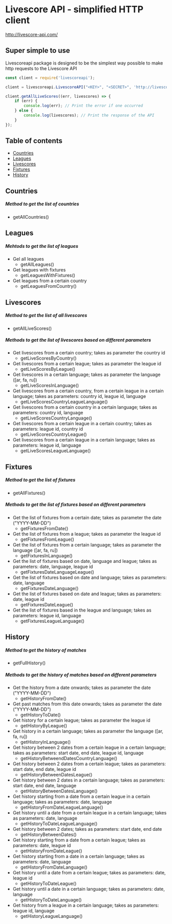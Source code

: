 # Livescore API - simplified HTTP client
http://livescore-api.com/


## Super simple to use
Livescoreapi package is designed to be the simplest way possible to make http requests to the Livescore API

```js
const client = require('livescoreapi');

client = livescoreapi.LivescoreAPI("<KEY>", "<SECRET>", 'http://livescore-api.com/api-client/');

client.getAllLiveScores((err, livescores) => {
    if (err) {
        console.log(err); // Print the error if one occurred
    } else {
        console.log(livescores); // Print the response of the API
    }
});

```

## Table of contents

- [Countries](#countries)
- [Leagues](#leagues)
- [Livescores](#livescores)
- [Fixtures](#fixtures)
- [History](#history)

## Countries
##### Method to get the list of countries
* getAllCountries() 

## Leagues

##### Mehtods to get the list of leagues
* Gel all leagues
    * getAllLeagues()
* Get leagues with fixtures
    * getLeaguesWithFixtures()
* Get leagues from a certain country
    * getLeaguesFromCountry()


## Livescores

##### Method to get the list of all livescores
* getAllLiveScores()

##### Methods to get the list of livescores based on different parameters
* Get livescores from a certain country; takes as parameter the country id
    * getLiveScoresByCountry()
* Get livescores from a certain league; takes as parameter the league id
    * getLiveScoresByLeague()
* Get livescores in a certain language; takes as parameter the language ([ar, fa, ru])
    * getLiveScoresInLanguage()
* Get livescores from a certain country, from a certain league in a certain language; takes as parameters: country id, league id, language
    * getLiveScoresCountryLeagueLanguage()
* Get livescores from a certain country in a certain language; takes as parameters: country id, language
    * getLiveScoresCountryLanguage()
* Get livescores from a certain league in a certain country; takes as parameters: league id, country id
    * getLiveScoresCountryLeague()
* Get livescores from a certain league in a certain language; takes as parameters: league id, language
    * getLiveScoresLeagueLanguage()

## Fixtures

##### Method to get the list of fixtures
* getAllFixtures()

##### Methods to get the list of fixtures based on different parameters
* Get the list of fixtures from a certain date; takes as parameter the date ("YYYY-MM-DD")
    * getFixturesFromDate()
* Get the list of fixtures from a league; takes as parameter the league id 
    * getFixturesFromLeague()
* Get the list of fixtures from a certain language; takes as parameter the language ([ar, fa, ru])
    * getFixturesInLanguage()
* Get the list of fixtures based on date, language and league; takes as parameters: date, language, league id
    * getFixturesDateLanguageLeague()   
* Get the list of fixtures based on date and language; takes as parameters: date, language
    * getFixturesDateLanguage()
* Get the list of fixtures based on date and league; takes as parameters: date, league id
    * getFixturesDateLeague()
* Get the list of fixtures based in the league and language; takes as parameters: league id, language
    * getFixturesLeagueLanguage()


## History

##### Method to get the history of matches
* getFullHistory()

##### Methods to get the history of matches based on different parameters
* Get the history from a date onwards; takes as parameter the date ("YYYY-MM-DD")
    * getHistoryFromDate() 
* Get past matches from this date onwards; takes as parameter the date ("YYYY-MM-DD")
    * getHistoryToDate()
* Get history for a certain league; takes as parameter the league id
    * getHistoryByLeague()  
* Get history in a certain language; takes as parameter the language ([ar, fa, ru])
    * getHistoryInLanguage()
* Get history between 2 dates from a certain league in a certain language; takes as parameters: start date, end date, league id, language 
    * getHistoryBetweendDatesCountryLanguage()
* Get history between 2 dates from a certain league; takes as parameters: start date, end date, league id
    * getHistoryBetweenDatesLeague()
* Get history between 2 dates in a certain language; takes as parameters: start date, end date, language
    * getHistoryBetweenDatesLanguage()
* Get history starting from a date from a certain league in a certain language; takes as parameters: date, language
    * getHistoryFromDateLeagueLanguage()
* Get history until a date from a certain league in a certain language; takes as parameters: date, language
    * getHistoryToDateLeagueLanguage()
* Get history between 2 dates; takes as parameters: start date, end date
    * getHistoryBetweenDates()
* Get history starting from a date from a certain league; takes as parameters: date, league id
    * getHistoryFromDateLeague()
* Get history starting from a date in a certain language; takes as parameters: date, language
    * getHistoryFromDateLanguage()
* Get history until a date from a certain league; takes as parameters: date, league id
    * getHistoryToDateLeague()
* Get history until a date in a certain language; takes as parameters: date, language
    * getHistoryToDateLanguage()
* Get history from a league in a certain language; takes as parameters: league id, language
    * getHistoryLeagueLanguage()


 









